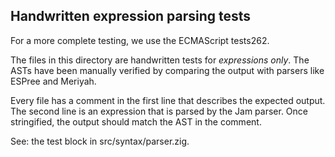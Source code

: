 ## Handwritten expression parsing tests

For a more complete testing, we use the ECMAScript tests262.

The files in this directory are handwritten tests for *expressions only*.
The ASTs have been manually verified by comparing the output with parsers like ESPree and Meriyah.

Every file has a comment in the first line that describes the expected output.
The second line is an expression that is parsed by the Jam parser.
Once stringified, the output should match the AST in the comment.

See: the test block in src/syntax/parser.zig.
